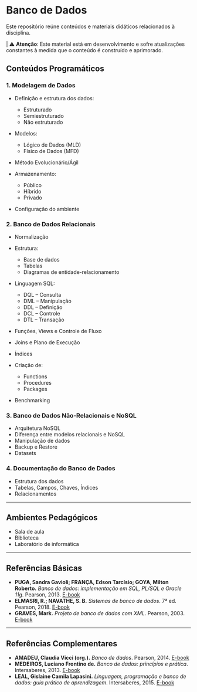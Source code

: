 # Banco de Dados

Este repositório reúne conteúdos e materiais didáticos relacionados à disciplina.

| ⚠️ **Atenção**: Este material está em desenvolvimento e sofre atualizações constantes à medida que o conteúdo é construído e aprimorado.

## Conteúdos Programáticos

### 1. Modelagem de Dados

* Definição e estrutura dos dados:

  * Estruturado
  * Semiestruturado
  * Não estruturado
* Modelos:

  * Lógico de Dados (MLD)
  * Físico de Dados (MFD)
* Método Evolucionário/Ágil
* Armazenamento:

  * Público
  * Híbrido
  * Privado
* Configuração do ambiente

### 2. Banco de Dados Relacionais

* Normalização
* Estrutura:

  * Base de dados
  * Tabelas
  * Diagramas de entidade-relacionamento
* Linguagem SQL:

  * DQL – Consulta
  * DML – Manipulação
  * DDL – Definição
  * DCL – Controle
  * DTL – Transação
* Funções, Views e Controle de Fluxo
* Joins e Plano de Execução
* Índices
* Criação de:

  * Functions
  * Procedures
  * Packages
* Benchmarking

### 3. Banco de Dados Não-Relacionais e NoSQL

* Arquitetura NoSQL
* Diferença entre modelos relacionais e NoSQL
* Manipulação de dados
* Backup e Restore
* Datasets

### 4. Documentação do Banco de Dados

* Estrutura dos dados
* Tabelas, Campos, Chaves, Índices
* Relacionamentos

---

## Ambientes Pedagógicos

* Sala de aula
* Biblioteca
* Laboratório de informática

---

## Referências Básicas

* **PUGA, Sandra Gavioli; FRANÇA, Edson Tarcísio; GOYA, Milton Roberto.** *Banco de dados: implementação em SQL, PL/SQL e Oracle 11g*. Pearson, 2013. [E-book](https://plataforma.bvirtual.com.br)
* **ELMASRI, R.; NAVATHE, S. B.** *Sistemas de banco de dados*. 7ª ed. Pearson, 2018. [E-book](https://plataforma.bvirtual.com.br)
* **GRAVES, Mark.** *Projeto de banco de dados com XML*. Pearson, 2003. [E-book](https://plataforma.bvirtual.com.br)

---

## Referências Complementares

* **AMADEU, Claudia Vicci (org.).** *Banco de dados*. Pearson, 2014. [E-book](https://plataforma.bvirtual.com.br)
* **MEDEIROS, Luciano Frontino de.** *Banco de dados: princípios e prática*. Intersaberes, 2013. [E-book](https://plataforma.bvirtual.com.br)
* **LEAL, Gislaine Camila Lapasini.** *Linguagem, programação e banco de dados: guia prático de aprendizagem*. Intersaberes, 2015. [E-book](https://plataforma.bvirtual.com.br)
